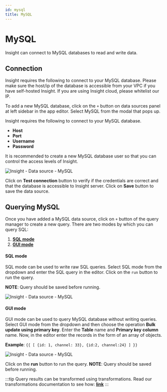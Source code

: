 ```yaml
---
id: mysql
title: MySQL
---
```


# MySQL

Insight can connect to MySQL databases to read and write data.

## Connection

Insight requires the following to connect to your MySQL database. Please make sure the host/ip of the database is accessible from your VPC if you have self-hosted Insight. If you are using Insight cloud, please whitelist our IP.

To add a new MySQL database, click on the `+` button on data sources panel at left sidebar in the app editor. Select MySQL from the modal that pops up.

Insight requires the following to connect to your MySQL database.

- **Host**
- **Port**
- **Username**
- **Password**

It is recommended to create a new MySQL database user so that you can control the access levels of Insight.



![Insight - Data source - MySQL](/_images/insight2/datasource-reference/mysql/mysql.png)



Click on **Test connection** button to verify if the credentials are correct and that the database is accessible to Insight server. Click on **Save** button to save the data source.

## Querying MySQL

Once you have added a MySQL data source, click on `+` button of the query manager to create a new query. There are two modes by which you can query SQL:

  1. **[SQL mode](/docs/data-sources/mysql#sql-mode)**
  2. **[GUI mode](/docs/data-sources/mysql#gui-mode)**

#### SQL mode

SQL mode can be used to write raw SQL queries. Select SQL mode from the dropdown and enter the SQL query in the editor. Click on the `run` button to run the query.

**NOTE**: Query should be saved before running.



![Insight - Data source - MySQL](/_images/insight2/datasource-reference/mysql/mysql-sqlmode.png)




#### GUI mode

GUI mode can be used to query MySQL database without writing queries. Select GUI mode from the dropdown and then choose the operation **Bulk update using primary key**. Enter the **Table** name and **Primary key column** name. Now, in the editor enter the records in the form of an array of objects.

**Example**: `{{ [ {id: 1, channel: 33}, {id:2, channel:24} ] }}`



![Insight - Data source - MySQL](/_images/insight2/datasource-reference/mysql/mysql-guimode.png)



Click on the **run** button to run the query. **NOTE**: Query should be saved before running.

:::tip
Query results can be transformed using transformations. Read our transformations documentation to see how: **[link](/docs/tutorial/transformations)**
:::
